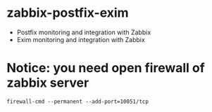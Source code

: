 # zabbix-postfix-exim

- Postfix monitoring and integration with Zabbix
- Exim monitoring and integration with Zabbix

# Notice: you need open firewall of zabbix server

```
firewall-cmd --permanent --add-port=10051/tcp 
```

